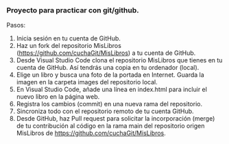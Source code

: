 ### Proyecto para practicar con git/github. ###
Pasos:
1. Inicia sesión en tu cuenta de GitHub.
2. Haz un fork del repositorio MisLibros (https://github.com/cuchaGit/MisLibros) a tu cuenta de GitHub.
3. Desde Visual Studio Code clona el repositorio MisLibros que tienes en tu cuenta de GitHub. Así tendrás una copia en tu ordenador (local).
4. Elige un libro y busca una foto de la portada en Internet. Guarda la imagen en la carpeta images del repositorio local.
5. En Visual Studio Code, añade una línea en index.html para incluir el nuevo libro en la página web.
6. Registra los cambios (commit) en una nueva rama del repositorio.
7. Sincroniza todo con el repositorio remoto de tu cuenta GitHub.
8. Desde GitHub, haz Pull request para solicitar la incorporación (merge) de tu contribución al código en la rama main del repositorio origen MisLibros de https://github.com/cuchaGit/MisLibros.
